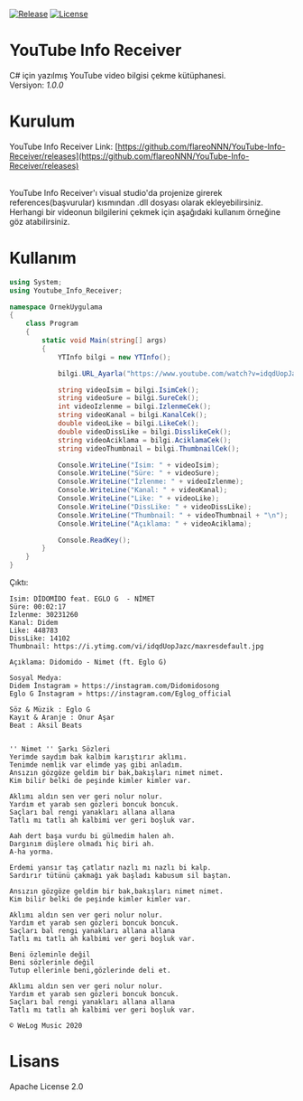 [![Release](https://img.shields.io/github/v/release/flareoNNN/YouTube-Info-Receiver "Release")](https://github.com/flareoNNN/YouTube-Info-Receiver/releases "Release")
[![License](https://img.shields.io/github/license/flareoNNN/YouTube-Info-Receiver "License")](https://github.com/flareoNNN/YouTube-Info-Receiver/blob/master/LICENSE "License")

# YouTube Info Receiver

C# için yazılmış YouTube video bilgisi çekme kütüphanesi.<br>
Versiyon: *1.0.0*

# Kurulum

YouTube Info Receiver Link: [https://github.com/flareoNNN/YouTube-Info-Receiver/releases](https://github.com/flareoNNN/YouTube-Info-Receiver/releases)<br><br>

YouTube Info Receiver'ı visual studio'da projenize girerek references(başvurular) kısmından .dll dosyası olarak ekleyebilirsiniz. Herhangi bir videonun bilgilerini çekmek için aşağıdaki kullanım örneğine göz atabilirsiniz.

# Kullanım

````c#
using System;
using Youtube_Info_Receiver;

namespace OrnekUygulama
{
    class Program
    {
        static void Main(string[] args)
        {
            YTInfo bilgi = new YTInfo();

            bilgi.URL_Ayarla("https://www.youtube.com/watch?v=idqdUopJazc");

            string videoIsim = bilgi.IsimCek();
            string videoSure = bilgi.SureCek();
            int videoIzlenme = bilgi.IzlenmeCek();
            string videoKanal = bilgi.KanalCek();
            double videoLike = bilgi.LikeCek();
            double videoDissLike = bilgi.DisslikeCek();
            string videoAciklama = bilgi.AciklamaCek();
            string videoThumbnail = bilgi.ThumbnailCek();

            Console.WriteLine("Isim: " + videoIsim);
            Console.WriteLine("Süre: " + videoSure);
            Console.WriteLine("İzlenme: " + videoIzlenme);
            Console.WriteLine("Kanal: " + videoKanal);
            Console.WriteLine("Like: " + videoLike);
            Console.WriteLine("DissLike: " + videoDissLike);
            Console.WriteLine("Thumbnail: " + videoThumbnail + "\n");
            Console.WriteLine("Açıklama: " + videoAciklama);

            Console.ReadKey();
        }
    }
}
````

Çıktı:
````
Isim: DİDOMİDO feat. EGLO G  - NİMET
Süre: 00:02:17
İzlenme: 30231260
Kanal: Didem
Like: 448783
DissLike: 14102
Thumbnail: https://i.ytimg.com/vi/idqdUopJazc/maxresdefault.jpg

Açıklama: Didomido - Nimet (ft. Eglo G)

Sosyal Medya:
Didem İnstagram » https://instagram.com/Didomidosong
Eglo G İnstagram » https://instagram.com/Eglog_official

Söz & Müzik : Eglo G
Kayıt & Aranje : Onur Aşar
Beat : Aksil Beats


'' Nimet '' Şarkı Sözleri
Yerimde saydım bak kalbim karıştırır aklımı.
Tenimde nemlik var elimde yaş gibi anladım.
Ansızın gözgöze geldim bir bak,bakışları nimet nimet.
Kim bilir belki de peşinde kimler kimler var.

Aklımı aldın sen ver geri nolur nolur.
Yardım et yarab sen gözleri boncuk boncuk.
Saçları bal rengi yanakları allana allana
Tatlı mı tatlı ah kalbimi ver geri boşluk var.

Aah dert başa vurdu bi gülmedim halen ah.
Dargınım düşlere olmadı hiç biri ah.
A-ha yorma.

Erdemi yansır taş çatlatır nazlı mı nazlı bi kalp.
Sardırır tütünü çakmağı yak başladı kabusum sil baştan.

Ansızın gözgöze geldim bir bak,bakışları nimet nimet.
Kim bilir belki de peşinde kimler kimler var.

Aklımı aldın sen ver geri nolur nolur.
Yardım et yarab sen gözleri boncuk boncuk.
Saçları bal rengi yanakları allana allana
Tatlı mı tatlı ah kalbimi ver geri boşluk var.

Beni özleminle değil
Beni sözlerinle değil
Tutup ellerinle beni,gözlerinde deli et.

Aklımı aldın sen ver geri nolur nolur.
Yardım et yarab sen gözleri boncuk boncuk.
Saçları bal rengi yanakları allana allana
Tatlı mı tatlı ah kalbimi ver geri boşluk var.

© WeLog Music 2020
````

# Lisans

Apache License 2.0
